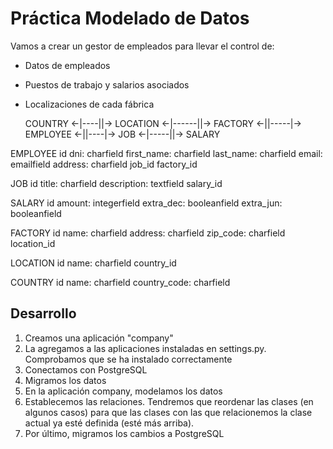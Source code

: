 # Práctica Modelado de Datos
Vamos a crear un gestor de empleados para llevar el control de:
* Datos de empleados
* Puestos de trabajo y salarios asociados
* Localizaciones de cada fábrica 

  COUNTRY <-|----||-> LOCATION <-|------||-> FACTORY <-||-----|-> EMPLOYEE <-||----|-> JOB <-|-----||-> SALARY
 

EMPLOYEE
id
dni: charfield
first_name: charfield
last_name: charfield
email: emailfield
address: charfield
job_id
factory_id


JOB
id
title: charfield
description: textfield
salary_id

SALARY
id
amount: integerfield
extra_dec: booleanfield
extra_jun: booleanfield

FACTORY
id
name: charfield
address: charfield
zip_code: charfield
location_id

LOCATION
id
name: charfield
country_id

COUNTRY
id
name: charfield
country_code: charfield

## Desarrollo
1. Creamos una aplicación "company"
2. La agregamos a las aplicaciones instaladas en settings.py. Comprobamos que se ha instalado correctamente
3. Conectamos con PostgreSQL
4. Migramos los datos
5. En la aplicación company, modelamos los datos
6. Establecemos las relaciones. Tendremos que reordenar las clases (en algunos casos) para que las clases con las que relacionemos la clase actual ya esté definida (esté más arriba).
7. Por último, migramos los cambios a PostgreSQL


           